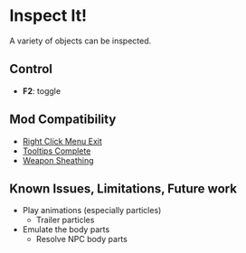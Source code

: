 # Inspect It!
A variety of objects can be inspected.

## Control
- **F2**: toggle 

## Mod Compatibility
- [Right Click Menu Exit](https://www.nexusmods.com/morrowind/mods/48458)
- [Tooltips Complete](https://www.nexusmods.com/morrowind/mods/46842)
- [Weapon Sheathing](https://www.nexusmods.com/morrowind/mods/46069)

## Known Issues, Limitations, Future work
- Play animations (especially particles)
    - Trailer particles
- Emulate the body parts
    - Resolve NPC body parts
